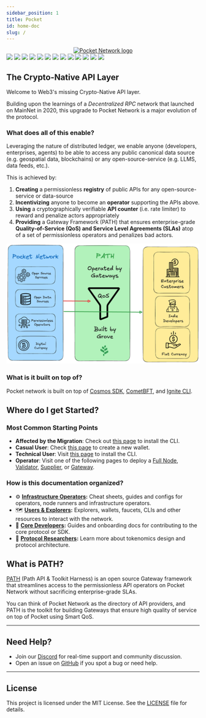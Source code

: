 ```yaml
---
sidebar_position: 1
title: Pocket
id: home-doc
slug: /
---
```


<!-- markdownlint-disable MD033 -->
<!-- markdownlint-disable MD045 -->

<div align="center">
  <a href="https://www.pokt.network">
    <img src="https://github.com/user-attachments/assets/01ddfcac-3b64-42ab-8e83-e87a5e9b36a6" alt="Pocket Network logo" width="340"/>
  </a>
</div>

<div>
  <a href="https://discord.gg/pokt"><img src="https://img.shields.io/discord/553741558869131266"/></a>
  <a  href="https://github.com/pokt-network/poktroll/releases"><img src="https://img.shields.io/github/release-pre/pokt-network/pocket.svg"/></a>
  <a  href="https://github.com/pokt-network/poktroll/pulse"><img src="https://img.shields.io/github/contributors/pokt-network/pocket.svg"/></a>
  <a href="https://opensource.org/licenses/MIT"><img src="https://img.shields.io/badge/License-MIT-blue.svg"/></a>
  <a href="https://github.com/pokt-network/poktroll/pulse"><img src="https://img.shields.io/github/last-commit/pokt-network/pocket.svg"/></a>
  <a href="https://github.com/pokt-network/poktroll/pulls"><img src="https://img.shields.io/github/issues-pr/pokt-network/pocket.svg"/></a>
  <a href="https://github.com/pokt-network/poktroll/releases"><img src="https://img.shields.io/badge/platform-linux%20%7C%20macos-pink.svg"/></a>
  <a href="https://github.com/pokt-network/poktroll/issues"><img src="https://img.shields.io/github/issues/pokt-network/pocket.svg"/></a>
  <a href="https://github.com/pokt-network/poktroll/issues"><img src="https://img.shields.io/github/issues-closed/pokt-network/pocket.svg"/></a>
  <a href="https://godoc.org/github.com/pokt-network/pocket"><img src="https://img.shields.io/badge/godoc-reference-blue.svg"/></a>
  <a href="https://goreportcard.com/report/github.com/pokt-network/pocket"><img src="https://goreportcard.com/badge/github.com/pokt-network/pocket"/></a>
  <a href="https://golang.org"><img  src="https://img.shields.io/badge/golang-v1.23-green.svg"/></a>
  <a href="https://github.com/tools/godep" ><img src="https://img.shields.io/badge/godep-dependency-71a3d9.svg"/></a>
</div>

## The Crypto-Native API Layer

Welcome to Web3's missing Crypto-Native API layer.

Building upon the learnings of a _Decentralized RPC_ network that launched on MainNet in 2020,
this upgrade to Pocket Network is a major evolution of the protocol.

### What does all of this enable?

Leveraging the nature of distributed ledger, we enable anyone (developers, enterprises, agents) to be able
to access any public canonical data source (e.g. geospatial data, blockchains) or any open-source-service (e.g. LLMS, data feeds, etc.).

This is achieved by:

1. **Creating** a permissionless **registry** of public APIs for any open-source-service or data-source
2. **Incentivizing** anyone to become an **operator** supporting the APIs above.
3. **Using** a cryptographically verifiable **API counter** (i.e. rate limiter) to reward and penalize actors appropriately
4. **Providing** a Gateway Framework (PATH) that ensures enterprise-grade **Quality-of-Service (QoS) and Service Level Agreements (SLAs)** atop of a set of permissionless operators and penalizes bad actors.

![PATH USP](../static/img/pokt-path-usp.png)

### What is it built on top of?

Pocket network is built on top of [Cosmos SDK](https://docs.cosmos.network), [CometBFT](https://cometbft.com/), and [Ignite CLI](https://ignite.com/cli).

## Where do I get Started?

### Most Common Starting Points

- **Affected by the Migration**: Check out [this page](../category/cheat-sheets-to-stake--deploy-intermediate) to install the CLI.
- **Casual User**: Check [this page](2_explore/2_account_management/2_create_new_account_cli.md) to create a new wallet.
- **Technical User**: Visit [this page](2_explore/2_account_management/1_pocketd_cli.md) to install the CLI.
- **Operator**: Visit one of the following pages to deploy a [Full Node](1_operate/1_cheat_sheets/2_full_node_cheatsheet.md), [Validator](1_operate/1_cheat_sheets/3_validator_cheatsheet.md), [Supplier](1_operate/1_cheat_sheets/4_supplier_cheatsheet.md), or [Gateway](1_operate/1_cheat_sheets/5_gateway_cheatsheet.md).

### How is this documentation organized?

- ⚙️ **[Infrastructure Operators](../operate):** Cheat sheets, guides and configs for operators, node runners and infrastructure operators.
- 🗺️ **[Users & Explorers](../explore):** Explorers, wallets, faucets, CLIs and other resources to interact with the network.
- 🧑 **[Core Developers](../develop):** Guides and onboarding docs for contributing to the core protocol or SDK.
- 🧠 **[Protocol Researchers](../protocol):** Learn more about tokenomics design and protocol architecture.

## What is PATH?

[PATH](https://path.grove.city/) (Path API & Toolkit Harness) is an open source Gateway framework that streamlines access to the permissionless API operators on Pocket Network without sacrificing enterprise-grade SLAs.

You can think of Pocket Network as the directory of API providers, and PATH is the toolkit for building Gateways that ensure high quality of service on top of Pocket using Smart QoS.

---

## Need Help?

- Join our [Discord](https://discord.gg/pokt) for real-time support and community discussion.
- Open an issue on [GitHub](https://github.com/pokt-network/poktroll/issues) if you spot a bug or need help.

<!-- TODO(@olshansky): Add other ways to reach out -->

---

## License

This project is licensed under the MIT License. See the [LICENSE](https://github.com/pokt-network/poktroll/blob/main/LICENSE) file for details.
